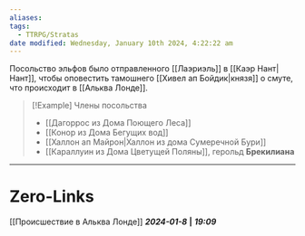 ```yaml
---
aliases: 
tags:
  - TTRPG/Stratas
date modified: Wednesday, January 10th 2024, 4:22:22 am
---
```

Посольство эльфов было отправленного [[Лаэриэль]] в [[Каэр Нант|Нант]], чтобы оповестить тамошнего [[Хивел ап Бойдик|князя]] о смуте, что происходит в [[Альква Лонде]].

>[!Example] Члены посольства
>- [[Дагоррос из Дома Поющего Леса]]
>- [[Конор из Дома Бегущих вод]]
>- [[Халлон ап Майрон|Халлон из дома Сумеречной Бури]]
>- [[Караллуин из Дома Цветущей Поляны]], герольд **Брекилиана**

___
# Zero-Links
[[Происшествие в Альква Лонде]]
***2024-01-8*** **|** ***19:09***